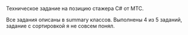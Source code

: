 Техническое задание на позицию стажера C# от МТС.

Все задания описаны в summary классов.
Выполнены 4 из 5 заданий, задание с сортировкой я не совсем понял.
